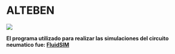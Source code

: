 # ALTEBEN


![](https://i.ibb.co/QYC1vDv/logo.jpgg)

**El programa utilizado para realizar las simulaciones del circuito neumatico fue: [FluidSIM](https://fluidsim.uptodown.com/windows)**


                    
